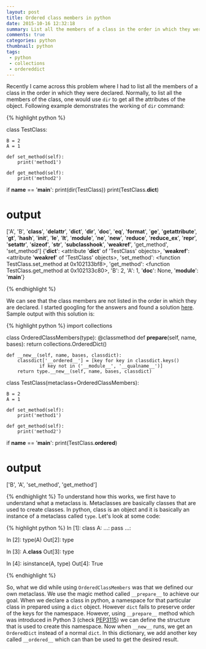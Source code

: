 ```yaml
---
layout: post
title: Ordered class members in python
date: 2015-10-16 12:32:18
summary: List all the members of a class in the order in which they were declared
comments: true
categories: python
thumbnail: python
tags:
 - python
 - collections
 - ordereddict
---
```


Recently I came across this problem where I had to list all the members of a class in the order in which they were declared. Normally, to list all the members of the class, one would use `dir` to get all the attributes of the object. Following example demonstrates the working of `dir` command:

{% highlight python %}

class TestClass:

	B = 2
	A = 1

	def set_method(self):
		print('method1')

	def get_method(self):
		print('method2')

if __name__ == '__main__':
	print(dir(TestClass))
	print(TestClass.__dict__)

# output

['A', 'B', '__class__', '__delattr__', '__dict__', '__dir__', '__doc__', '__eq__', '__format__', '__ge__', '__getattribute__', '__gt__', '__hash__', '__init__', '__le__', '__lt__', '__module__', '__ne__', '__new__', '__reduce__', '__reduce_ex__', '__repr__', '__setattr__', '__sizeof__', '__str__', '__subclasshook__', '__weakref__', 'get_method', 'set_method']
{'__dict__': <attribute '__dict__' of 'TestClass' objects>, '__weakref__': <attribute '__weakref__' of 'TestClass' objects>, 'set_method': <function TestClass.set_method at 0x102133bf8>, 'get_method': <function TestClass.get_method at 0x102133c80>, 'B': 2, 'A': 1, '__doc__': None, '__module__': '__main__'}

{% endhighlight %}

We can see that the class members are not listed in the order in which they are declared. I started googling for the answers and found a solution [here](http://stackoverflow.com/a/27113652/1465701). Sample output with this solution is:

{% highlight python %}
import collections

class OrderedClassMembers(type):
    @classmethod
    def __prepare__(self, name, bases):
        return collections.OrderedDict()

    def __new__(self, name, bases, classdict):
        classdict['__ordered__'] = [key for key in classdict.keys()
                if key not in ('__module__', '__qualname__')]
        return type.__new__(self, name, bases, classdict)


class TestClass(metaclass=OrderedClassMembers):

    B = 2
    A = 1

    def set_method(self):
        print('method1')

    def get_method(self):
        print('method2')

if __name__ == '__main__':
    print(TestClass.__ordered__)

# output
['B', 'A', 'set_method', 'get_method']

{% endhighlight %}
To understand how this works, we first have to understand what a metaclass is. Metaclasses are basically classes that are used to create classes. In python, class is an object and it is basically an instance of a metaclass called `type`. Let's look at some code:

{% highlight python %}
In [1]: class A:
   ...:     pass
   ...: 

In [2]: type(A)
Out[2]: type

In [3]: A.__class__
Out[3]: type

In [4]: isinstance(A, type)
Out[4]: True

{% endhighlight %}

So, what we did while using `OrderedClassMembers` was that we defined our own metaclass. We use the magic method called `__prepare__` to achieve our goal. When we declare a class in python, a namespace for that particular class in prepared using a `dict` object. However `dict` fails to preserve order of the keys for the namespace. However, using  `__prepare__` method which was introduced in Python 3 (check [PEP3115](https://www.python.org/dev/peps/pep-3115/)) we can define the structure that is used to create this namespace. Now when `__new__` runs, we get an `OrderedDict` instead of a normal `dict`. In this dictionary, we add another key called `__ordered__` which can than be used to get the desired result.
